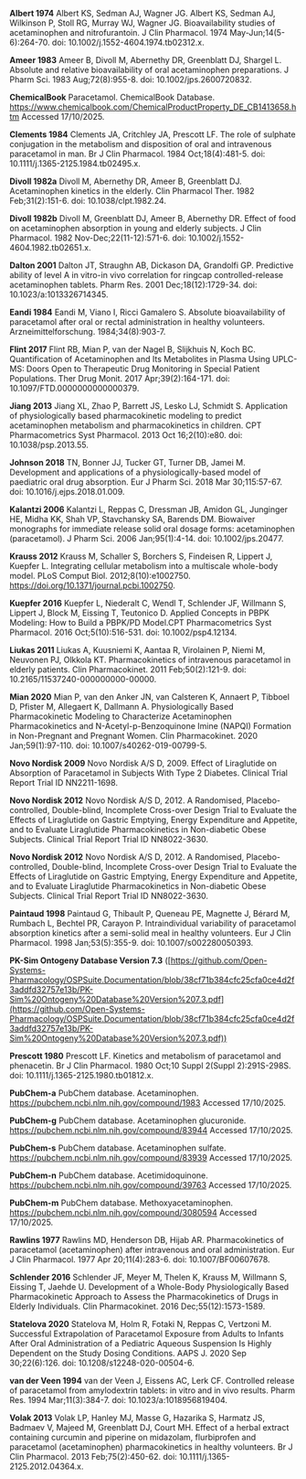**Albert 1974** Albert KS, Sedman AJ, Wagner JG. Albert KS, Sedman AJ, Wilkinson P, Stoll RG, Murray WJ, Wagner JG. Bioavailability studies of acetaminophen and nitrofurantoin. J Clin Pharmacol. 1974 May-Jun;14(5-6):264-70. doi: 10.1002/j.1552-4604.1974.tb02312.x. 

**Ameer 1983** Ameer B, Divoll M, Abernethy DR, Greenblatt DJ, Shargel L. Absolute and relative bioavailability of oral acetaminophen preparations. J Pharm Sci. 1983 Aug;72(8):955-8. doi: 10.1002/jps.2600720832. 

**ChemicalBook** Paracetamol. ChemicalBook Database. https://www.chemicalbook.com/ChemicalProductProperty_DE_CB1413658.htm Accessed 17/10/2025.

**Clements 1984** Clements JA, Critchley JA, Prescott LF. The role of sulphate conjugation in the metabolism and disposition of oral and intravenous paracetamol in man. Br J Clin Pharmacol. 1984 Oct;18(4):481-5. doi: 10.1111/j.1365-2125.1984.tb02495.x.

**Divoll 1982a** Divoll M, Abernethy DR, Ameer B, Greenblatt DJ. Acetaminophen kinetics in the elderly. Clin Pharmacol Ther. 1982 Feb;31(2):151-6. doi: 10.1038/clpt.1982.24.

**Divoll 1982b** Divoll M, Greenblatt DJ, Ameer B, Abernethy DR. Effect of food on acetaminophen absorption in young and elderly subjects. J Clin Pharmacol. 1982 Nov-Dec;22(11-12):571-6. doi: 10.1002/j.1552-4604.1982.tb02651.x.

**Dalton 2001** Dalton JT, Straughn AB, Dickason DA, Grandolfi GP. Predictive ability of level A in vitro-in vivo correlation for ringcap controlled-release acetaminophen tablets. Pharm Res. 2001 Dec;18(12):1729-34. doi: 10.1023/a:1013326714345.

**Eandi 1984** Eandi M, Viano I, Ricci Gamalero S. Absolute bioavailability of paracetamol after oral or rectal administration in healthy volunteers. Arzneimittelforschung. 1984;34(8):903-7. 

**Flint 2017** Flint RB, Mian P, van der Nagel B, Slijkhuis N, Koch BC. Quantification of Acetaminophen and Its Metabolites in Plasma Using UPLC-MS: Doors Open to Therapeutic Drug Monitoring in Special Patient Populations. Ther Drug Monit. 2017 Apr;39(2):164-171. doi: 10.1097/FTD.0000000000000379. 

**Jiang 2013** Jiang XL, Zhao P, Barrett JS, Lesko LJ, Schmidt S. Application of physiologically based pharmacokinetic modeling to predict acetaminophen metabolism and pharmacokinetics in children. CPT Pharmacometrics Syst Pharmacol. 2013 Oct 16;2(10):e80. doi: 10.1038/psp.2013.55. 

**Johnson 2018** TN, Bonner JJ, Tucker GT, Turner DB, Jamei M. Development and applications of a physiologically-based model of paediatric oral drug absorption. Eur J Pharm Sci. 2018 Mar 30;115:57-67. doi: 10.1016/j.ejps.2018.01.009. 

**Kalantzi 2006** Kalantzi L, Reppas C, Dressman JB, Amidon GL, Junginger HE, Midha KK, Shah VP, Stavchansky SA, Barends DM. Biowaiver monographs for immediate release solid oral dosage forms: acetaminophen (paracetamol). J Pharm Sci. 2006 Jan;95(1):4-14. doi: 10.1002/jps.20477.

**Krauss 2012** Krauss M, Schaller S, Borchers S, Findeisen R, Lippert J, Kuepfer L. Integrating cellular metabolism into a multiscale whole-body model. PLoS Comput Biol. 2012;8(10):e1002750. https://doi.org/10.1371/journal.pcbi.1002750.

**Kuepfer 2016** Kuepfer L, Niederalt C, Wendl T, Schlender JF, Willmann S, Lippert J, Block M, Eissing T, Teutonico D. Applied Concepts in PBPK Modeling: How to Build a PBPK/PD Model.CPT Pharmacometrics Syst Pharmacol. 2016 Oct;5(10):516-531. doi: 10.1002/psp4.12134.

**Liukas 2011** Liukas A, Kuusniemi K, Aantaa R, Virolainen P, Niemi M, Neuvonen PJ, Olkkola KT. Pharmacokinetics of intravenous paracetamol in elderly patients. Clin Pharmacokinet. 2011 Feb;50(2):121-9. doi: 10.2165/11537240-000000000-00000. 

**Mian 2020** Mian P, van den Anker JN, van Calsteren K, Annaert P, Tibboel D, Pfister M, Allegaert K, Dallmann A. Physiologically Based Pharmacokinetic Modeling to Characterize Acetaminophen Pharmacokinetics and N-Acetyl-p-Benzoquinone Imine (NAPQI) Formation in Non-Pregnant and Pregnant Women. Clin Pharmacokinet. 2020 Jan;59(1):97-110. doi: 10.1007/s40262-019-00799-5. 

**Novo Nordisk 2009** Novo Nordisk A/S D, 2009. Effect of Liraglutide on Absorption of Paracetamol in Subjects With Type 2 Diabetes. Clinical Trial Report Trial ID NN2211-1698.

**Novo Nordisk 2012** Novo Nordisk A/S D, 2012. A Randomised, Placebo-controlled, Double-blind, Incomplete Cross-over Design Trial to Evaluate the Effects of Liraglutide on Gastric Emptying, Energy Expenditure and Appetite, and to Evaluate Liraglutide Pharmacokinetics in Non-diabetic Obese Subjects. Clinical Trial Report Trial ID NN8022-3630.

**Novo Nordisk 2012** Novo Nordisk A/S D, 2012. A Randomised, Placebo-controlled, Double-blind, Incomplete Cross-over Design Trial to Evaluate the Effects of Liraglutide on Gastric Emptying, Energy Expenditure and Appetite, and to Evaluate Liraglutide Pharmacokinetics in Non-diabetic Obese Subjects. Clinical Trial Report Trial ID NN8022-3630.

**Paintaud 1998** Paintaud G, Thibault P, Queneau PE, Magnette J, Bérard M, Rumbach L, Bechtel PR, Carayon P. Intraindividual variability of paracetamol absorption kinetics after a semi-solid meal in healthy volunteers. Eur J Clin Pharmacol. 1998 Jan;53(5):355-9. doi: 10.1007/s002280050393.

**PK-Sim Ontogeny Database Version 7.3** ([https://github.com/Open-Systems-Pharmacology/OSPSuite.Documentation/blob/38cf71b384cfc25cfa0ce4d2f3addfd32757e13b/PK-Sim%20Ontogeny%20Database%20Version%207.3.pdf](https://github.com/Open-Systems-Pharmacology/OSPSuite.Documentation/blob/38cf71b384cfc25cfa0ce4d2f3addfd32757e13b/PK-Sim%20Ontogeny%20Database%20Version%207.3.pdf))	

**Prescott 1980** Prescott LF. Kinetics and metabolism of paracetamol and phenacetin. Br J Clin Pharmacol. 1980 Oct;10 Suppl 2(Suppl 2):291S-298S. doi: 10.1111/j.1365-2125.1980.tb01812.x. 

**PubChem-a** PubChem database. Acetaminophen. https://pubchem.ncbi.nlm.nih.gov/compound/1983
Accessed 17/10/2025.

**PubChem-g** PubChem database. Acetaminophen glucuronide. https://pubchem.ncbi.nlm.nih.gov/compound/83944
Accessed 17/10/2025.

**PubChem-s** PubChem database. Acetaminophen sulfate. https://pubchem.ncbi.nlm.nih.gov/compound/83939
Accessed 17/10/2025.

**PubChem-n** PubChem database. Acetimidoquinone. https://pubchem.ncbi.nlm.nih.gov/compound/39763
Accessed 17/10/2025.

**PubChem-m** PubChem database. Methoxyacetaminophen. https://pubchem.ncbi.nlm.nih.gov/compound/3080594
Accessed 17/10/2025.

**Rawlins 1977** Rawlins MD, Henderson DB, Hijab AR. Pharmacokinetics of paracetamol (acetaminophen) after intravenous and oral administration. Eur J Clin Pharmacol. 1977 Apr 20;11(4):283-6. doi: 10.1007/BF00607678.

**Schlender 2016** Schlender JF, Meyer M, Thelen K, Krauss M, Willmann S, Eissing T, Jaehde U. Development of a Whole-Body Physiologically Based Pharmacokinetic Approach to Assess the Pharmacokinetics of Drugs in Elderly Individuals. Clin Pharmacokinet. 2016 Dec;55(12):1573-1589. 	

**Statelova 2020** Statelova M, Holm R, Fotaki N, Reppas C, Vertzoni M. Successful Extrapolation of Paracetamol Exposure from Adults to Infants After Oral Administration of a Pediatric Aqueous Suspension Is Highly Dependent on the Study Dosing Conditions. AAPS J. 2020 Sep 30;22(6):126. doi: 10.1208/s12248-020-00504-6.

**van der Veen 1994** van der Veen J, Eissens AC, Lerk CF. Controlled release of paracetamol from amylodextrin tablets: in vitro and in vivo results. Pharm Res. 1994 Mar;11(3):384-7. doi: 10.1023/a:1018956819404. 

**Volak 2013** Volak LP, Hanley MJ, Masse G, Hazarika S, Harmatz JS, Badmaev V, Majeed M, Greenblatt DJ, Court MH. Effect of a herbal extract containing curcumin and piperine on midazolam, flurbiprofen and paracetamol (acetaminophen) pharmacokinetics in healthy volunteers. Br J Clin Pharmacol. 2013 Feb;75(2):450-62. doi: 10.1111/j.1365-2125.2012.04364.x. 